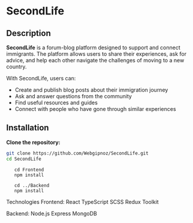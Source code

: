 # SecondLife

## Description

**SecondLife** is a forum-blog platform designed to support and connect immigrants. The platform allows users to share their experiences, ask for advice, and help each other navigate the challenges of moving to a new country.  

With SecondLife, users can:  
- Create and publish blog posts about their immigration journey  
- Ask and answer questions from the community  
- Find useful resources and guides  
- Connect with people who have gone through similar experiences  

## Installation

**Clone the repository:**

   ```bash
   git clone https://github.com/Webgipnoz/SecondLife.git
   cd SecondLife

   ```
   ```Frontend
      cd Frontend
      npm install
   ```
   ```Backend
      cd ../Backend
      npm install
   ```

Technologies
  Frontend:
    React
    TypeScript
    SCSS
    Redux Toolkit

  Backend:
    Node.js
    Express
    MongoDB
